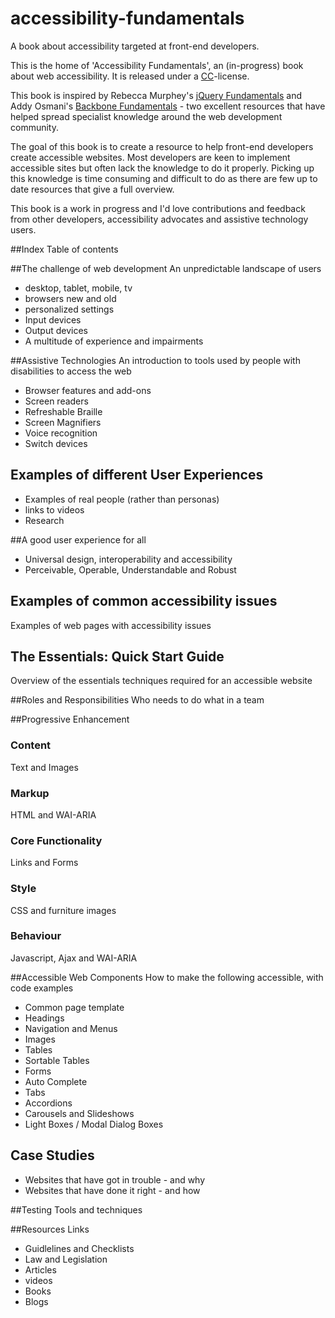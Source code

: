 accessibility-fundamentals
==========================

A book about accessibility targeted at front-end developers. 

This is the home of 'Accessibility Fundamentals', an (in-progress) book about web accessibility. It is released under a [CC](http://creativecommons.org/licenses/by-nc-sa/3.0/)-license.

This book is inspired by Rebecca Murphey's [jQuery Fundamentals](http://jqfundamentals.com/) and Addy Osmani's [Backbone Fundamentals](https://github.com/addyosmani/backbone-fundamentals) - two excellent resources that have helped spread specialist knowledge around the web development community.

The goal of this book is to create a resource to help front-end developers create accessible websites. Most developers are keen to implement accessible sites but often lack the knowledge to do it properly. Picking up this knowledge is time consuming and difficult to do as there are few up to date resources that give a full overview.

This book is a work in progress and I'd love contributions and feedback from other developers, accessibility advocates and assistive technology users.

##Index
Table of contents

##The challenge of web development
An unpredictable landscape of users

* desktop, tablet, mobile, tv
* browsers new and old
* personalized settings
* Input devices  
* Output devices
* A multitude of experience and impairments

##Assistive Technologies
An introduction to tools used by people with disabilities to access the web

* Browser features and add-ons
* Screen readers
* Refreshable Braille
* Screen Magnifiers
* Voice recognition
* Switch devices

## Examples of different User Experiences

* Examples of real people (rather than personas)
* links to videos
* Research

##A good user experience for all
* Universal design, interoperability and accessibility
* Perceivable, Operable, Understandable and Robust

## Examples of common accessibility issues
Examples of web pages with accessibility issues

## The Essentials: Quick Start Guide
Overview of the essentials techniques required for an accessible website

##Roles and Responsibilities
Who needs to do what in a team

##Progressive Enhancement

### Content
Text and Images

### Markup
HTML and WAI-ARIA

### Core Functionality
Links and Forms

### Style
CSS and furniture images

### Behaviour
Javascript, Ajax and WAI-ARIA

##Accessible Web Components
How to make the following accessible, with code examples

* Common page template
* Headings
* Navigation and Menus
* Images
* Tables
* Sortable Tables
* Forms
* Auto Complete
* Tabs
* Accordions
* Carousels and Slideshows
* Light Boxes / Modal Dialog Boxes

## Case Studies

* Websites that have got in trouble - and why
* Websites that have done it right - and how

##Testing
Tools and techniques

##Resources
Links

* Guidlelines and Checklists
* Law and Legislation
* Articles
* videos
* Books
* Blogs
